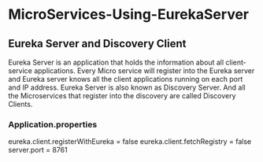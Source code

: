 # MicroServices-Using-EurekaServer

## Eureka Server and Discovery Client

Eureka Server is an application that holds the information about all client-service applications. Every Micro service will register into the Eureka server and Eureka server knows all the client applications running on each port and IP address. Eureka Server is also known as Discovery Server. And all the Microservices that register into the discovery are called Discovery Clients.

### Application.properties

 eureka.client.registerWithEureka = false
 eureka.client.fetchRegistry = false
 server.port = 8761
